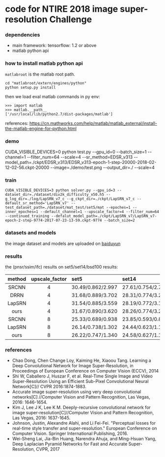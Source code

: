 # code for NTIRE 2018 image super-resolution Challenge

### dependencies

- main framework: tensorflow: 1.2 or above
- matlab python api

### how to install matlab python api

`matlabroot` is the matlab root path.

```
cd "matlabroot/extern/engines/python"
python setup.py install
```

then we load eval matlab commands in py env:
```
>>> import matlab
>>> matlab.__path__
['/usr/local/lib/python2.7/dist-packages/matlab']
```

references:
https://cn.mathworks.com/help/matlab/matlab_external/install-the-matlab-engine-for-python.html

### demo

CUDA_VISIBLE_DEVICES=0 python test.py --gpu_id=0 --batch_size=1 --channel=1 --filter_num=64 --scale=4 --sr_method=EDSR_v313 --model_path=./ckpt/EDSR_v313/EDSR_v313-epoch-1-step-20000-2018-02-12-02-56.ckpt-20000 --image=./demo/test.png --output_dir=./ --scale=4

### train

```
CUDA_VISIBLE_DEVICES=3 python solver.py --gpu_id=3 --dataset_dir=./dataset/div2k_difficulty_x50.h5 --g_log_dir=./log/LapSRN_v7_c --g_ckpt_dir=./ckpt/LapSRN_v7_c --default_sr_method='LapSRN_v7' --test_dataset_path=./dataset/mat_test/set5/mat --epoches=1 --inner_epoches=1 --default_channel=1 --upscale_factor=4 --filter_num=64 --continued_training --defalut_model_path=./ckpt/LapSRN_v7/LapSRN_v7-epoch-2-step-9774-2017-07-23-13-59.ckpt-9774 --batch_size=2
```

### datasets and models

the image dataset and models are uploaded on [baiduyun]()

### results

the (pnsr/ssim/ifc) results on set5/set14/bsd100 results:

|method | upscale_factor | set5 | set14 | bsd100|
|:-----:|:--------------:|:------|:-------|:----|
|SRCNN  | 4              |30.49/0.862/2.997|27.61/0.754/2.767|26.91/0.712/2.412|
|DRRN   | 4              |31.68/0.889/3.702|28.31/0.774/3.254|27.38/0.728/2.746|
|LapSRN | 4              |31.54/0.885/3.559|28.19/0.772/3.147|27.32/0.728/2.677|
|ours   |4               |31.67/0.890/3.620|28.26/0.774/3.207|27.36/0.729/2.698|
|SRCNN  | 8              |25.33/0.689/0.938|23.85/0.593/0.865|24.13/0.565/0.705|
|LapSRN | 8              |26.14/0.738/1.302|24.44/0.623/1.134|24.54/0.586/0.893|
|ours   | 8              |26.22/0.747/1.340|24.58/0.627/1.193|24.61/0.588/0.928|

### references

- Chao Dong, Chen Change Loy, Kaiming He, Xiaoou Tang. Learning a Deep Convolutional Network for Image Super-Resolution, in Proceedings of European Conference on Computer Vision (ECCV), 2014
- Shi W, Caballero J, Huszar F, et al. Real-Time Single Image and Video Super-Resolution Using an Efficient Sub-Pixel Convolutional Neural Network[C]// CVPR  2016:1874-1883.
- Accurate image super-resolution using very deep convolutional networks[C] //Computer Vision and Pattern Recognition, Las Vegas, 2016: 1646-1654.
- Kim J, Lee J K, Lee K M. Deeply-recursive convolutional network for image
super-resolution[C]//Computer Vision and Pattern Recognition, Las Vegas, 2016: 1637-1645.
- Johnson, Justin, Alexandre Alahi, and Li Fei-Fei. "Perceptual losses for real-time style transfer and super-resolution." European Conference on Computer Vision. Springer International Publishing, 2016.
- Wei-Sheng Lai, Jia-Bin Huang, Narendra Ahuja, and Ming-Hsuan Yang, Deep Laplacian Pyramid Networks for Fast and Accurate Super-Resolution, CVPR, 2017

